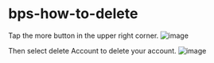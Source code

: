 # bps-how-to-delete

Tap the more button in the upper right corner.
![image](https://github.com/speydril/bps-how-to-delete/assets/61617473/eae8b0d9-176c-4557-9753-283f0d419d8d)

Then select delete Account to delete your account.
![image](https://github.com/speydril/bps-how-to-delete/assets/61617473/5cde6b5a-73f5-4857-88cb-11f4a8d8fecf)
